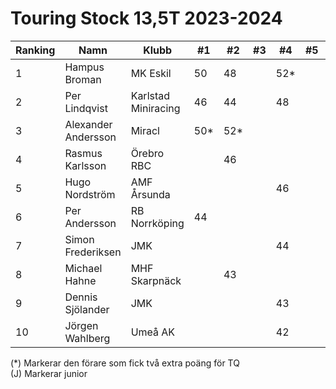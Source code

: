 # Touring Stock 13,5T 2023-2024

| Ranking | Namn                | Klubb               |  #1 |  #2 |  #3 |  #4 |  #5 | Final | Tot |
| ------- | ------------------- | ------------------- | --- | --- | --- | --- | --- | ----- | --- |
| 1       | Hampus Broman       | MK Eskil            | 50  | 48  |     | 52* |     |       | 150 |
| 2       | Per Lindqvist       | Karlstad Miniracing | 46  | 44  |     | 48  |     |       | 138 |
| 3       | Alexander Andersson | Miracl              | 50* | 52* |     |     |     |       | 102 |
| 4       | Rasmus Karlsson     | Örebro RBC          |     | 46  |     |     |     |       | 46  |
| 5       | Hugo Nordström      | AMF Årsunda         |     |     |     | 46  |     |       | 46  |
| 6       | Per Andersson       | RB Norrköping       | 44  |     |     |     |     |       | 44  |
| 7       | Simon Frederiksen   | JMK                 |     |     |     | 44  |     |       | 44  |
| 8       | Michael Hahne       | MHF Skarpnäck       |     | 43  |     |     |     |       | 43  |
| 9       | Dennis Sjölander    | JMK                 |     |     |     | 43  |     |       | 43  |
| 10      | Jörgen Wahlberg     | Umeå AK             |     |     |     | 42  |     |       | 42  |

(*) Markerar den förare som fick två extra poäng för TQ <br>
(J) Markerar junior
